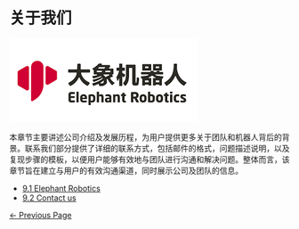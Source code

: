 # 关于我们
![公司历程.jpg](../resources/9-AboutUs/image/main9.png)

本章节主要讲述公司介绍及发展历程，为用户提供更多关于团队和机器人背后的背景。联系我们部分提供了详细的联系方式，包括邮件的格式，问题描述说明，以及复现步骤的模板，以便用户能够有效地与团队进行沟通和解决问题。整体而言，该章节旨在建立与用户的有效沟通渠道，同时展示公司及团队的信息。

  * [9.1 Elephant Robotics](9.1-company.md)
  * [9.2 Contact us](9.2-contact.md)

[← Previous Page](./9.1-company.md)